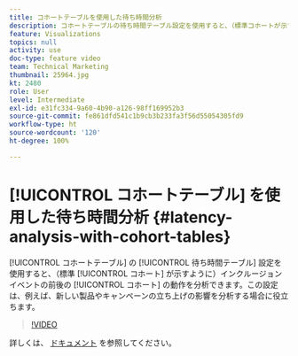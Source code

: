 ```yaml
---
title: コホートテーブルを使用した待ち時間分析
description: コホートテーブルの待ち時間テーブル設定を使用すると、（標準コホートが示すように）インクルージョンイベントの前後のコホートの動作を分析できます。この設定は、例えば、新しい製品やキャンペーンの立ち上げの影響を分析する場合に役立ちます。
feature: Visualizations
topics: null
activity: use
doc-type: feature video
team: Technical Marketing
thumbnail: 25964.jpg
kt: 2480
role: User
level: Intermediate
exl-id: e31fc334-9a60-4b90-a126-98ff169952b3
source-git-commit: fe861dfd541c1b9cb3b233fa3f56d55054305fd9
workflow-type: ht
source-wordcount: '120'
ht-degree: 100%

---
```


# [!UICONTROL コホートテーブル] を使用した待ち時間分析 {#latency-analysis-with-cohort-tables}

[!UICONTROL コホートテーブル] の [!UICONTROL 待ち時間テーブル] 設定を使用すると、（標準 [!UICONTROL コホート] が示すように）インクルージョンイベントの前後の [!UICONTROL コホート] の動作を分析できます。この設定は、例えば、新しい製品やキャンペーンの立ち上げの影響を分析する場合に役立ちます。

>[!VIDEO](https://video.tv.adobe.com/v/25964/?quality=12)

詳しくは、 [ドキュメント](https://experienceleague.adobe.com/docs/analytics/analyze/analysis-workspace/visualizations/cohort-table/cohort-analysis.html?lang=ja) を参照してください。
